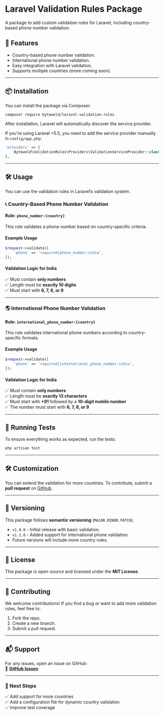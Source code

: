 # Laravel Validation Rules Package

A package to add custom validation rules for Laravel, including country-based phone number validation.

## 🚀 Features
- Country-based phone number validation.
- International phone number validation.
- Easy integration with Laravel validation.
- Supports multiple countries (more coming soon).

---

## 📦 Installation
You can install the package via Composer:

```sh
composer require byteweld/laravel-validation-rules
```

After installation, Laravel will automatically discover the service provider.

If you're using Laravel <5.5, you need to add the service provider manually in `config/app.php`:

```php
'providers' => [
    Byteweld\ValidationRules\Providers\ValidationServiceProvider::class,
],
```

---

## 🛠 Usage
You can use the validation rules in Laravel’s validation system.

### 📞 Country-Based Phone Number Validation
#### Rule: `phone_number:{country}`
This rule validates a phone number based on country-specific criteria.

#### Example Usage
```php
$request->validate([
    'phone' => 'required|phone_number:india',
]);
```

#### Validation Logic for India
✅ Must contain **only numbers**  
✅ Length must be **exactly 10 digits**  
✅ Must start with **6, 7, 8, or 9**  

---

### 🌎 International Phone Number Validation
#### Rule: `international_phone_number:{country}`
This rule validates international phone numbers according to country-specific formats.

#### Example Usage
```php
$request->validate([
    'phone' => 'required|international_phone_number:india',
]);
```

#### Validation Logic for India
✅ Must contain **only numbers**  
✅ Length must be **exactly 13 characters**  
✅ Must start with **+91** followed by a **10-digit mobile number**  
✅ The number must start with **6, 7, 8, or 9**  

---

## 🧪 Running Tests
To ensure everything works as expected, run the tests:

```sh
php artisan test
```

---

## 🛠 Customization
You can extend the validation for more countries. To contribute, submit a **pull request** on [GitHub](https://github.com/byteweld/laravel-validation-rules).

---

## 📌 Versioning
This package follows **semantic versioning** (`MAJOR.MINOR.PATCH`).

- `v1.0.0` - Initial release with basic validation.
- `v1.1.0` - Added support for international phone validation.
- Future versions will include more country rules.

---

## 📜 License
This package is open-source and licensed under the **MIT License**.

---

## 🔗 Contributing
We welcome contributions! If you find a bug or want to add more validation rules, feel free to:
1. Fork the repo.
2. Create a new branch.
3. Submit a pull request.

---

## 📬 Support
For any issues, open an issue on GitHub:  
🔗 **[GitHub Issues](https://github.com/byteweld/laravel-validation-rules/issues)**  

---

### 📢 Next Steps
✅ Add support for more countries  
✅ Add a configuration file for dynamic country validation  
✅ Improve test coverage
